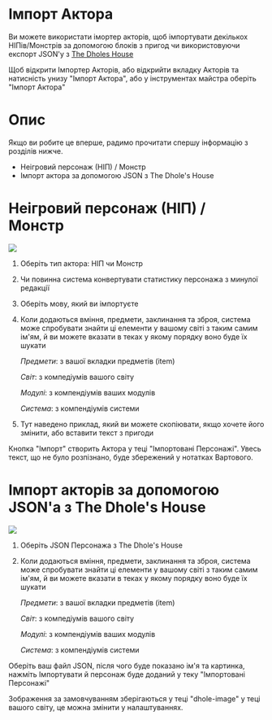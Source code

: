<!--- This file is auto generated from module/manual/uk/actor_importer.md -->
# Імпорт Актора

Ви можете використати імортер акторів, щоб імпортувати декількох НІПів/Монстрів за допомогою блоків з пригод чи використовуючи експорт JSON'у з [The Dholes House](https://www.dholeshouse.org/)

Щоб відкрити Імпортер Акторів, або відкрийти вкладку Акторів та натисність унизу "Імпорт Актора", або у інструментах майстра оберіть "Імпорт Актора"

# Опис

Якщо ви робите це вперше, радимо прочитати спершу інформацію з розділів нижче.

- Неігровий персонаж (НІП) / Монстр
- Імпорт актора за допомогою JSON з The Dhole's House

# Неігровий персонаж (НІП) / Монстр

![](../../assets/manual/importer/importer.webp)

1. Оберіть тип актора: НІП чи Монстр

2. Чи повинна система конвертувати статистику персонажа з минулої редакції

3. Оберіть мову, який ви імпортуєте

4. Коли додаються вміння, предмети, заклинання та зброя, система може спробувати знайти ці елементи у вашому світі з таким самим ім'ям, й ви можете вказати в теках у якому порядку воно буде їх шукати

   _Предмети_: з вашої вкладки предметів (item)

   _Світ_: з компедіумів вашого світу

   _Модулі_: з компендіумів ваших модулів

   _Система_: з компендіумів системи

5. Тут наведено приклад, який ви можете скопіювати, якщо хочете його змінити, або вставити текст з пригоди

Кнопка "Імпорт" створить Актора у теці "Імпортовані Персонажі". Увесь текст, що не було розпізнано, буде збережений у нотатках Вартового.

# Імпорт акторів за допомогою JSON'а з The Dhole's House

![](../../assets/manual/importer/actor.webp)

1. Оберіть JSON Персонажа з The Dhole's House
2. Коли додаються вміння, предмети, заклинання та зброя, система може спробувати знайти ці елементи у вашому світі з таким самим ім'ям, й ви можете вказати в теках у якому порядку воно буде їх шукати

   _Предмети_: з вашої вкладки предметів (item)

   _Світ_: з компедіумів вашого світу

   _Модулі_: з компендіумів ваших модулів

   _Система_: з компендіумів системи

Оберіть ваш файл JSON, після чого буде показано ім'я та картинка, нажміть Імпортувати й персонаж буде доданий у теку "Імпортовані Персонажі"

Зображення за замовчуванням зберігаються у теці "dhole-image" у теці вашого світу, це можна змінити у налаштуваннях.
